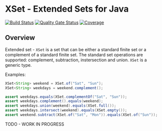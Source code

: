 # XSet - Extended Sets for Java

[![Build Status](https://travis-ci.com/vbartacek/xset-java.svg?branch=develop)](https://travis-ci.com/vbartacek/xset-java)
[![Quality Gate Status](https://sonarcloud.io/api/project_badges/measure?project=com.spoledge.xset%3Axset&metric=alert_status)](https://sonarcloud.io/dashboard?id=com.spoledge.xset%3Axset)
[![Coverage](https://sonarcloud.io/api/project_badges/measure?project=com.spoledge.xset%3Axset&metric=coverage)](https://sonarcloud.io/dashboard?id=com.spoledge.xset%3Axset)


## Overview

Extended set - `XSet` is a set that can be either a standard finite set or a complement of a standard finite set.
The standard set operations are supported: complement, subtraction, instersection and union.
`XSet` is a generic type.

Examples:

```java
XSet<String> weekend = XSet.of("Sat", "Sun");
XSet<String> weekdays = weekend.complement();

assert weekdays.equals(XSet.complementOf("Sat", "Sun"));
assert weekdays.complement().equals(weekend);
assert weekdays.union(weekend).equals(XSet.full());
assert weekdays.intersect(weekend).equals(XSet.empty());
assert weekend.subtract(XSet.of("Sat", "Mon")).equals(XSet.of("Sun"));
```

TODO - WORK IN PROGRESS
